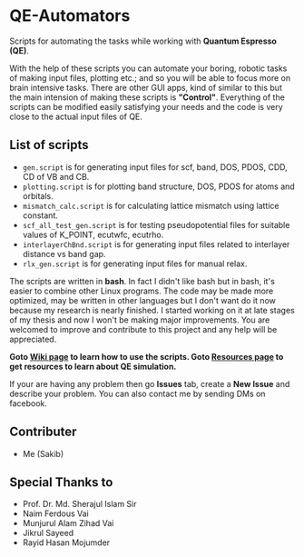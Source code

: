 # QE-Automators
Scripts for automating the tasks while working with __Quantum Espresso (QE)__.  

With the help of these scripts you can automate your boring, robotic tasks of making input files, plotting etc.; and so you will be able to focus more on brain intensive tasks. There are other GUI apps, kind of similar to this but the main intension of making these scripts is __"Control"__. Everything of the scripts can be modified easily satisfying your needs and the code is very close to the actual input files of QE.  

## List of scripts
* `gen.script` is for generating input files for scf, band, DOS, PDOS, CDD, CD of VB and CB.
* `plotting.script` is for plotting band structure, DOS, PDOS for atoms and orbitals.
* `mismatch_calc.script` is for calculating lattice mismatch using lattice constant.
* `scf_all_test_gen.script` is for testing pseudopotential files for suitable values of K_POINT, ecutwfc, ecutrho.
* `interlayerChBnd.script` is for generating input files related to interlayer distance vs band gap.
* `rlx_gen.script` is for generating input files for manual relax.

The scripts are written in __bash__. In fact I didn't like bash but in bash, it's easier to combine other Linux programs. The code may be made more optimized, may be written in other languages but I don't want do it now because my research is nearly finished. I started working on it at late stages of my thesis and now I won't be making major improvements. You are welcomed to improve and contribute to this project and any help will be appreciated.  

__Goto [Wiki page](https://github.com/hn46/QE-Automators/wiki) to learn how to use the scripts. Goto [Resources page](https://github.com/hn46/QE-Automators/wiki/Resources) to get resources to learn about QE simulation.__  

If your are having any problem then go __Issues__ tab, create a __New Issue__ and describe your problem. You can also contact me by sending DMs on facebook.  

## Contributer
* Me (Sakib)

## Special Thanks to
* Prof. Dr. Md. Sherajul Islam Sir
* Naim Ferdous Vai
* Munjurul Alam Zihad Vai
* Jikrul Sayeed
* Rayid Hasan Mojumder

